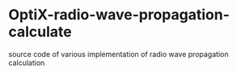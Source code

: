 # OptiX-radio-wave-propagation-calculate
source code of various implementation of radio wave propagation calculation
